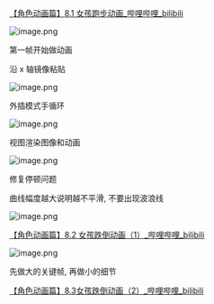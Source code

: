 [【角色动画篇】8.1 女孩跑步动画_哔哩哔哩_bilibili](https://www.bilibili.com/video/BV11H4y1P7RV?vd_source=ebf06d572d5366b5ef7bc5032fefb08d&spm_id_from=333.788.player.switch&p=73)

![image.png](https://image-1253155090.cos.ap-nanjing.myqcloud.com/202411111720399.png)

第一帧开始做动画

沿 x 轴镜像粘贴

![image.png](https://image-1253155090.cos.ap-nanjing.myqcloud.com/202411111742297.png)

外插模式手循环

![image.png](https://image-1253155090.cos.ap-nanjing.myqcloud.com/202411111752876.png)

视图渲染图像和动画

![image.png](https://image-1253155090.cos.ap-nanjing.myqcloud.com/202411111800712.png)

修复停顿问题

曲线幅度越大说明越不平滑, 不要出现波浪线

![image.png](https://image-1253155090.cos.ap-nanjing.myqcloud.com/202411111806597.png)

[【角色动画篇】8.2 女孩跌倒动画（1）_哔哩哔哩_bilibili](https://www.bilibili.com/video/BV11H4y1P7RV?vd_source=ebf06d572d5366b5ef7bc5032fefb08d&spm_id_from=333.788.player.switch&p=74)

![image.png](https://image-1253155090.cos.ap-nanjing.myqcloud.com/202411111833830.png)

先做大的关键帧, 再做小的细节

[【角色动画篇】8.3女孩跌倒动画（2）_哔哩哔哩_bilibili](https://www.bilibili.com/video/BV11H4y1P7RV?vd_source=ebf06d572d5366b5ef7bc5032fefb08d&spm_id_from=333.788.videopod.episodes&p=75)